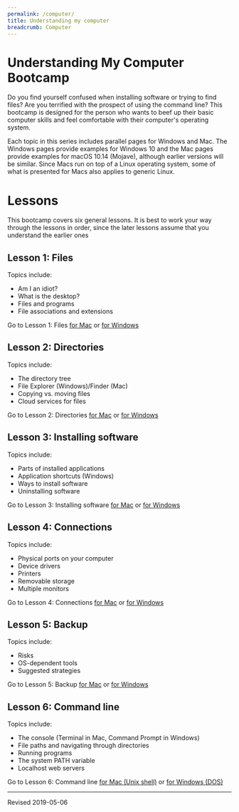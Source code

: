 ```yaml
---
permalink: /computer/
title: Understanding my computer
breadcrumb: Computer
---
```


# Understanding My Computer Bootcamp

Do you find yourself confused when installing software or trying to find files? Are you terrified with the prospect of using the command line? This bootcamp is designed for the person who wants to beef up their basic computer skills and feel comfortable with their computer's operating system.  

Each topic in this series includes parallel pages for Windows and Mac.  The Windows pages provide examples for Windows 10 and the Mac pages provide examples for macOS 10.14 (Mojave), although earlier versions will be similar.  Since Macs run on top of a Linux operating system, some of what is presented for Macs also applies to generic Linux.

# Lessons

This bootcamp covers six general lessons.  It is best to work your way through the lessons in order, since the later lessons assume that you understand the earlier ones

## Lesson 1: Files

Topics include:
- Am I an idiot?
- What is the desktop?
- Files and programs
- File associations and extensions

Go to Lesson 1: Files [for Mac](files-mac/) or [for Windows](files-windows/)

## Lesson 2: Directories

Topics include:
- The directory tree
- File Explorer (Windows)/Finder (Mac)
- Copying vs. moving files
- Cloud services for files

Go to Lesson 2: Directories [for Mac](directories-mac/) or [for Windows](directories-windows/)

## Lesson 3: Installing software

Topics include:
- Parts of installed applications
- Application shortcuts (Windows)
- Ways to install software
- Uninstalling software

Go to Lesson 3: Installing software [for Mac](installation-mac/) or [for Windows](installation-windows/)

## Lesson 4: Connections

Topics include:
- Physical ports on your computer
- Device drivers
- Printers
- Removable storage
- Multiple monitors

Go to Lesson 4: Connections [for Mac](connections-mac/) or [for Windows](connections-windows/)

## Lesson 5: Backup

Topics include:
- Risks
- OS-dependent tools
- Suggested strategies

Go to Lesson 5: Backup [for Mac](backup-mac/) or [for Windows](backup-windows/)

## Lesson 6: Command line

Topics include:
- The console (Terminal in Mac, Command Prompt in Windows)
- File paths and navigating through directories
- Running programs
- The system PATH variable
- Localhost web servers

Go to Lesson 6: Command line [for Mac (Unix shell)](command-unix) or [for Windows (DOS)](command-windows)

----
Revised 2019-05-06
